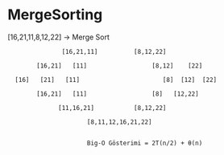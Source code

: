 # MergeSorting

[16,21,11,8,12,22] -> Merge Sort

                   [16,21,11]          [8,12,22]
               
            [16,21]   [11]                  [8,12]    [22]
            
      [16]   [21]   [11]                       [8]  [12]  [22]
      
            [16,21]   [11]                  [8]   [12,22]
            
                  [11,16,21]           [8,12,22]    
                  
                          [8,11,12,16,21,22]
                          
                          
                          Big-O Gösterimi = 2T(n/2) + θ(n)
